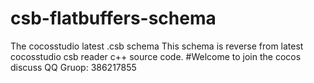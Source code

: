 # csb-flatbuffers-schema
The cocosstudio latest .csb schema
This schema is reverse from latest cocosstudio csb reader c++ source code.
#Welcome to join the cocos discuss QQ Gruop: 386217855
